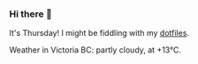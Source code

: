 ### Hi there :wave:

It's Thursday! I might be fiddling with my [dotfiles](https://github.com/bewuethr/dotfiles).

Weather in Victoria BC: partly cloudy, at +13°C.
